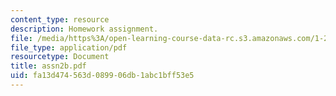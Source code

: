 ```yaml
---
content_type: resource
description: Homework assignment.
file: /media/https%3A/open-learning-course-data-rc.s3.amazonaws.com/1-201j-introduction-to-transportation-systems-fall-2006/fa13d474563d089906db1abc1bff53e5_assn2b.pdf
file_type: application/pdf
resourcetype: Document
title: assn2b.pdf
uid: fa13d474-563d-0899-06db-1abc1bff53e5
---
```

